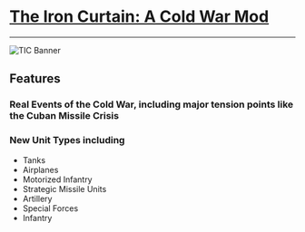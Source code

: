 # [The Iron Curtain: A Cold War Mod](https://github.com/GDKAYKY/The-Iron-Curtain/assets/108950475/ac79607f-548b-4538-8673-169b7767282f)

---

![TIC Banner](https://github.com/GDKAYKY/The-Iron-Curtain/assets/108950475/cff53bd6-9b9c-4a95-b894-20cbeade7aa2)

## Features

### Real Events of the Cold War, including major tension points like the Cuban Missile Crisis

### New Unit Types including

 - Tanks
 - Airplanes
 - Motorized Infantry
 - Strategic Missile Units
 - Artillery
 - Special Forces
 - Infantry

